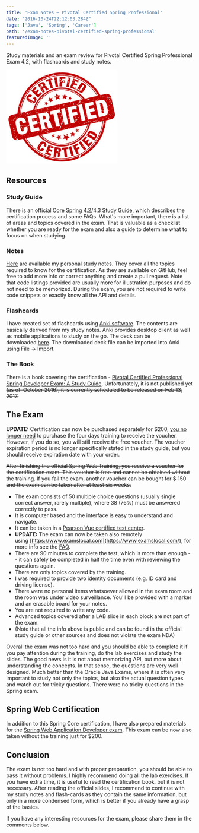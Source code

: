 ```yaml
---
title: 'Exam Notes – Pivotal Certified Spring Professional'
date: "2016-10-24T22:12:03.284Z"
tags: ['Java', 'Spring', 'Career']
path: '/exam-notes-pivotal-certified-spring-professional'
featuredImage: ''
---
```

 Study materials and an exam review for Pivotal Certified Spring Professional Exam 4.2, with flashcards and study notes.
<!--more-->
![spring certified profession exam](./spring-core.jpg)

Resources
---------

### Study Guide

There is an official [Core Spring 4.2/4.3 Study Guide](https://d1fto35gcfffzn.cloudfront.net/academy/Core-Spring-4.2-4.3-Certification-Study-Guide.pdf), which describes the certification process and some FAQs. What's more important, there is a list of areas and topics covered in the exam. That is valuable as a checklist whether you are ready for the exam and also a guide to determine what to focus on when studying.

### Notes

[Here](https://github.com/vojtechruz/spring-core-cert-notes-4.2) are available my personal study notes. They cover all the topics required to know for the certification. As they are available on GitHub, feel free to add more info or correct anything and create a pull request. Note that code listings provided are usually more for illustration purposes and do not need to be memorized. During the exam, you are not required to write code snippets or exactly know all the API and details.

### Flashcards

I have created set of flashcards using [Anki software](http://ankisrs.net/). The contents are basically derived from my study notes. Anki provides desktop client as well as mobile applications to study on the go. The deck can be downloaded [here](https://github.com/vojtechruz/spring-core-cert-notes-4.2/raw/master/Spring%20Core%20Certification.apkg). The downloaded deck file can be imported into Anki using File → Import.

### The Book

There is a book covering the certification - [Pivotal Certified Professional Spring Developer Exam: A Study Guide](https://www.amazon.com/Pivotal-Certified-Professional-Spring-Developer/dp/1484208129/ref=sr_1_1?s=books&ie=UTF8&qid=1476539174&sr=1-1). ~~Unfortunately, it is not published yet (as of  October 2016), it is currently scheduled to be released on Feb 13, 2017.~~

The Exam
--------

**UPDATE:** Certification can now be purchased separately for \$200, [you no longer need](https://spring.io/blog/2017/05/10/pivotal-announces-spring-curriculum-certification-changes) to purchase the four days training to receive the voucher. However, if you do so, you will still receive the free voucher. The voucher expiration period is no longer specifically stated in the study guide, but you should receive expiration date with your order.

~~After finishing the official Spring Web Training, you receive a voucher for the certification exam. This voucher is free and cannot be obtained without the training. If you fail the exam, another voucher can be bought for \$ 150 and the exam can be taken after at least six weeks.~~

-   The exam consists of 50 multiple choice questions (usually single correct answer, rarely multiple), where 38 (76%) must be answered correctly to pass.
-   It is computer based and the interface is easy to understand and navigate.
-   It can be taken in a [Pearson Vue certified test center](http://pearsonvue.com/vtclocator).
-   **UPDATE:** The exam can now be taken also remotely using [https://www.examslocal.com](https://www.examslocal.com/), for more info see the [FAQ](http://it.psionline.com/exam-faqs/pivotal-faq).
-   There are 90 minutes to complete the test, which is more than enough -- it can safely be completed in half the time even with reviewing the questions again.
-   There are only topics covered by the training.
-   I was required to provide two identity documents (e.g. ID card and driving license).
-   There were no personal items whatsoever allowed in the exam room and the room was under video surveillance. You'll be provided with a marker and an erasable board for your notes.
-   You are not required to write any code.
-   Advanced topics covered after a LAB slide in each block are not part of the exam.
-   (Note that all the info above is public and can be found in the official study guide or other sources and does not violate the exam NDA)

Overall the exam was not too hard and you should be able to complete it if you pay attention during the training, do the lab exercises and study the slides. The good news is it is not about memorizing API, but more about understanding the concepts. In that sense, the questions are very well designed. Much better than the Oracle Java Exams, where it is often very important to study not only the topics, but also the actual question types and watch out for tricky questions. There were no tricky questions in the Spring exam.

Spring Web Certification
------------------------

In addition to this Spring Core certification, I have also prepared materials for the [Spring Web Application Developer exam](http://vojtechruzicka.com/pivotal-certified-spring-web-application-developer-notes/). This exam can be now also taken without the training just for \$200.

Conclusion
----------

The exam is not too hard and with proper preparation, you should be able to pass it without problems. I highly recommend doing all the lab exercises. If you have extra time, it is useful to read the certification book, but it is not necessary. After reading the official slides, I recommend to continue with my study notes and flash-cards as they contain the same information, but only in a more condensed form, which is better if you already have a grasp of the basics.

If you have any interesting resources for the exam, please share them in the comments below.